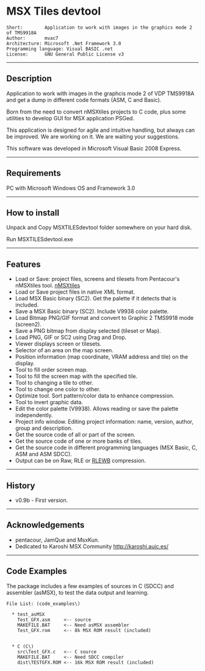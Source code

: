 # MSX Tiles devtool

```
Short:        Application to work with images in the graphics mode 2 of TMS9918A
Author:       mvac7
Architecture: Microsoft .Net Framework 3.0
Programming language: Visual BASIC .net
License:      GNU General Public License v3   
```

---
## Description

Application to work with images in the graphcis mode 2 of VDP TMS9918A and get a dump in different code formats (ASM, C and Basic).
   
Born from the need to convert nMSXtiles projects to C code, plus some utilities to develop GUI for MSX application PSGed.
   
This application is designed for agile and intuitive handling, but always can be improved. We are working on it. We are waiting your suggestions. 

This software was developed in Microsoft Visual Basic 2008 Express.
   

    
---
## Requirements 
 
PC with Microsoft Windows OS and Framework 3.0



---
## How to install 
 
Unpack and Copy MSXTILESdevtool folder somewhere on your hard disk. 

Run MSXTILESdevtool.exe 



---
## Features

* Load or Save: project files, screens and tilesets from Pentacour's nMSXtiles tool. [nMSXtiles](https://github.com/pipagerardo/nMSXtiles)
* Load or Save project files in native XML format.  
* Load MSX Basic binary (SC2). Get the palette if it detects that is included.
* Save a MSX Basic binary (SC2). Include V9938 color palette.
* Load Bitmap PNG/GIF format and convert to Graphic 2 TMS9918 mode (screen2).  
* Save a PNG bitmap from display selected (tileset or Map).
* Load PNG, GIF or SC2 using Drag and Drop.   
* Viewer displays screen or tilesets.
* Selector of an area on the map screen.
* Position information (map coordinate, VRAM address and tile) on the display.    
* Tool to fill order screen map.
* Tool to fill the screen map with the specified tile.
* Tool to changing a tile to other.
* Tool to change one color to other.
* Optimize tool. Sort pattern/color data to enhance compression.
* Tool to invert graphic data.  
* Edit the color palette (V9938). Allows reading or save the palette independently.  
* Project info window. Editing project information: name, version, author, group and description.    
* Get the source code of all or part of the screen.
* Get the source code of one or more banks of tiles.
* Get the source code in different programming languages (MSX Basic, C, ASM and ASM SDCC).
* Output can be on Raw, RLE or [RLEWB](https://github.com/mvac7/Z80_RLEWB) compression.  



---
## History

* v0.9b - First version.
  
           

---
## Acknowledgements
   
* pentacour, JamQue and MsxKun.   
* Dedicated to Karoshi MSX Community  http://karoshi.auic.es/



---
## Code Examples

The package includes a few examples of sources in C (SDCC) and assembler 
(asMSX), to test the data output and learning.

```                          
File List: (code_examples\)
   
  * test_asMSX
    Test_GFX.asm     <-- source 
    MAKEFILE.BAT     <-- Need asMSX assembler
    Test_GFX.rom     <-- 8k MSX ROM result (included)  

   
  * C (C\)
    src\Test_GFX.c   <-- C source 
    MAKEFILE.BAT     <-- Need SDCC compiler
    dist\TESTGFX.ROM <-- 16k MSX ROM result (included)
``` 